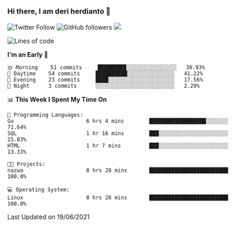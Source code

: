 ### Hi there, I am deri herdianto 👋
![Twitter Follow](https://img.shields.io/twitter/follow/deikatsuo?label=Follow)
![GitHub followers](https://img.shields.io/github/followers/deikatsuo?label=Follow&style=social)
![](https://visitor-badge.glitch.me/badge?page_id=deikatsuo.deikatsuo)

<!--
**deikatsuo/deikatsuo** is a ✨ _special_ ✨ repository because its `README.md` (this file) appears on your GitHub profile.

Here are some ideas to get you started:

- 🔭 I’m currently working on ...
- 🌱 I’m currently learning ...
- 👯 I’m looking to collaborate on ...
- 🤔 I’m looking for help with ...
- 💬 Ask me about ...
- 📫 How to reach me: ...
- 😄 Pronouns: ...
- ⚡ Fun fact: ...
-->

<!--START_SECTION:waka-->
![Lines of code](https://img.shields.io/badge/From%20Hello%20World%20I%27ve%20Written-16616%20lines%20of%20code-blue)

**I'm an Early 🐤** 

```text
🌞 Morning    51 commits     █████████░░░░░░░░░░░░░░░░   38.93% 
🌆 Daytime    54 commits     ██████████░░░░░░░░░░░░░░░   41.22% 
🌃 Evening    23 commits     ████░░░░░░░░░░░░░░░░░░░░░   17.56% 
🌙 Night      3 commits      ░░░░░░░░░░░░░░░░░░░░░░░░░   2.29%

```


📊 **This Week I Spent My Time On** 

```text
💬 Programming Languages: 
Go                       6 hrs 4 mins        ██████████████████░░░░░░░   71.64% 
SQL                      1 hr 16 mins        ███░░░░░░░░░░░░░░░░░░░░░░   15.03% 
HTML                     1 hr 7 mins         ███░░░░░░░░░░░░░░░░░░░░░░   13.33%

🐱‍💻 Projects: 
nazwa                    8 hrs 28 mins       █████████████████████████   100.0%

💻 Operating System: 
Linux                    8 hrs 28 mins       █████████████████████████   100.0%

```


 Last Updated on 19/06/2021
<!--END_SECTION:waka-->
